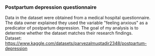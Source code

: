 ### Postpartum depression questionnaire

Data in the dataset were obtained from a medical hospital questionnaire. The data owner explained they used the variable "feeling anxious" as a predicator of postpartum depression.
The goal of my analysis is to determine whether the dataset matches their research findings. <br>
Dataset: https://www.kaggle.com/datasets/parvezalmuqtadir2348/postpartum-depression
